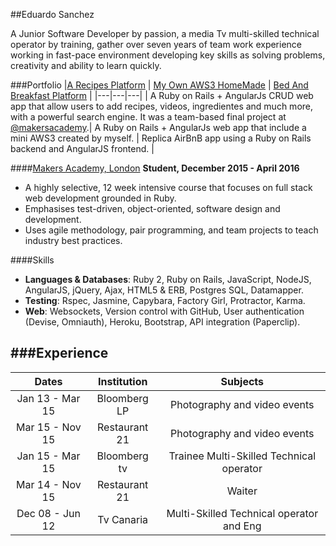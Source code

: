 ##Eduardo Sanchez

A Junior Software Developer by passion, a media Tv multi-skilled technical operator by training, gather over seven years of team work experience working in fast-pace environment developing key skills as solving problems, creativity and ability to learn quickly.

###Portfolio
|[A Recipes Platform](https://github.com/hedudelgado/Recipes-project)  |  [My Own AWS3 HomeMade](https://github.com/hedudelgado/Rails-AngularJs-MyOwnLittleAWS3) | [Bed And Breakfast Platform](https://github.com/hedudelgado/Angular-Rails_Bed-Breakfast) |
|---|---|---|
| A Ruby on Rails + AngularJs CRUD web app that allow users to add recipes, videos, ingredientes and much more, with a powerful search engine. It was a team-based final project at [@makersacademy](https://github.com/makersacademy).| A Ruby on Rails + AngularJs web app that include a mini AWS3 created by myself. | Replica AirBnB app using a Ruby on Rails backend and AngularJS frontend. |

####[Makers Academy, London](http://www.makersacademy.com)
**Student, December 2015 - April 2016**
* A highly selective, 12 week intensive course that focuses on full stack web development grounded in Ruby.
* Emphasises test-driven, object-oriented, software design and development.
* Uses agile methodology, pair programming, and team projects to teach industry best practices.

####Skills
* __Languages & Databases__: Ruby 2, Ruby on Rails, JavaScript, NodeJS, AngularJS, jQuery, Ajax, HTML5 & ERB, Postgres SQL, Datamapper.
* __Testing__: Rspec, Jasmine, Capybara, Factory Girl, Protractor, Karma.
* __Web__: Websockets, Version control with GitHub, User authentication (Devise, Omniauth), Heroku, Bootstrap, API integration (Paperclip).

###Experience
-------------

|       Dates          |        Institution         |            Subjects                     |
| :-------------------:|:-------------------------: | :--------------------------------------:|
| Jan 13 - Mar 15      | Bloomberg LP               | Photography and video events            |
| Mar 15 - Nov 15      | Restaurant 21              | Photography and video events            |
| Jan 15 - Mar 15      | Bloomberg tv               | Trainee Multi-Skilled Technical operator|
| Mar 14 - Nov 15      | Restaurant 21              | Waiter                                  |
| Dec 08 - Jun 12      | Tv Canaria                 | Multi-Skilled Technical operator and Eng|



